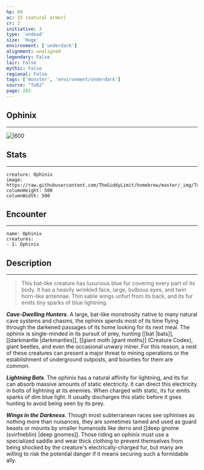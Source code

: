 ```yaml
---
hp: 60
ac: 15 (natural armor)
cr: 2
initiative: 3
type: 'undead'    
size: 'Huge'
environment: ['underdark']
alignment: unaligned
legendary: False
lair: False
mythic: False
regional: False
tags: ['monster', 'environment/underdark']
source: "ToB2"
page: 283
---
```


## Ophinix
---

![|600](https://raw.githubusercontent.com/TheGiddyLimit/homebrew/master/_img/ToB2/creature/Ophinix.webp)

## Stats
---

```statblock
creature: Ophinix
image: https://raw.githubusercontent.com/TheGiddyLimit/homebrew/master/_img/ToB2/creature/token/Ophinix%20%28Token%29.png
columnHeight: 500
columnWidth: 500
```

## Encounter
---

```encounter-table
name: Ophinix
creatures:
- 1: Ophinix
```

## Description
---
>This bat-like creature has luxurious blue fur covering every part of its body. It has a heavily wrinkled face, large, bulbous eyes, and twin horn-like antennae. Thin sable wings unfurl from its back, and its fur emits tiny sparks of blue lightning.

**_Cave-Dwelling Hunters_**. A large, bat-like monstrosity native to many natural cave systems and chasms, the ophinix spends most of its time flying through the darkened passages of its home looking for its next meal. The ophinix is single-minded in its pursuit of prey, hunting [[bat \|bats]], [[darkmantle \|darkmantles]], [[giant moth \|giant moths]] (Creature Codex), giant beetles, and even the occasional unwary miner. For this reason, a nest of these creatures can present a major threat to mining operations or the establishment of underground outposts, and bounties for them are common.

**_Lightning Bats_**. The ophinix has a natural affinity for lightning, and its fur can absorb massive amounts of static electricity. It can direct this electricity in bolts of lightning at its enemies. When charged with static, its fur emits sparks of dim blue light. It usually discharges this static before it goes hunting to avoid being seen by its prey.

**_Wings in the Darkness_**. Though most subterranean races see ophinixes as nothing more than nuisances, they are sometimes tamed and used as guard beasts or mounts by smaller humanoids like derro and [[deep gnome (svirfneblin) \|deep gnomes]]. Those riding an ophinix must use a specialized saddle and wear thick clothing to prevent themselves from being shocked by the creature's electrically-charged fur, but many are willing to risk the potential danger if it means securing such a formidable ally.






